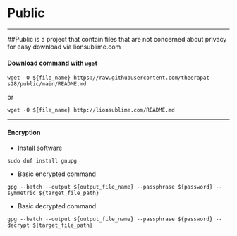 # Public
---
##Public is a project that contain files that are not concerned about privacy for easy download via lionsublime.com

#### Download command with `wget`

```shell
wget -O ${file_name} https://raw.githubusercontent.com/theerapat-s28/public/main/README.md
```
or
```shell
wget -O ${file_name} http://lionsublime.com/README.md
```
---
#### Encryption
- Install software
```shell
sudo dnf install gnupg
```
- Basic encrypted command
```shell
gpg --batch --output ${output_file_name} --passphrase ${password} --symmetric ${target_file_path}
```
- Basic decrypted command
```shell
gpg --batch --output ${output_file_name} --passphrase ${password} --decrypt ${target_file_path}
```
